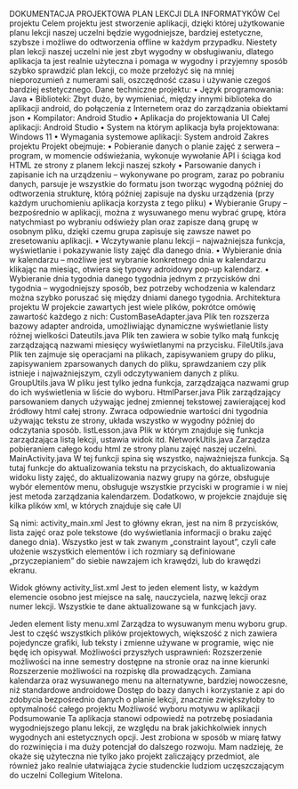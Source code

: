 DOKUMENTACJA PROJEKTOWA PLAN LEKCJI DLA INFORMATYKÓW
Cel projektu
Celem projektu jest stworzenie aplikacji, dzięki której użytkowanie planu lekcji naszej uczelni będzie wygodniejsze, bardziej estetyczne, szybsze i możliwe do odtworzenia offline w każdym przypadku. Niestety plan lekcji naszej uczelni nie jest zbyt wygodny w obsługiwaniu, dlatego aplikacja ta jest realnie użyteczna i pomaga w wygodny i przyjemny sposób szybko sprawdzić plan lekcji, co może przełożyć się na mniej nieporozumień z numerami sali, oszczędność czasu i używanie czegoś bardziej estetycznego.
Dane techniczne projektu:
•	Język programowania: Java
•	Biblioteki: Zbyt dużo, by wymieniać, między innymi biblioteka do aplikacji android, do połączenia z Internetem oraz do zarządzania obiektami json
•	Kompilator: Android Studio
•	Aplikacja do projektowania UI Całej aplikacji: Android Studio
•	System na którym aplikacja była projektowana: Windows 11
•	Wymagania systemowe aplikacji: System android 
Zakres projektu
Projekt obejmuje:
•	Pobieranie danych o planie zajęć z serwera – program, w momencie odświeżania, wykonuje wywołanie API i ściąga kod HTML ze strony z planem lekcji naszej szkoły
•	Parsowanie danych i zapisanie ich na urządzeniu – wykonywane po program, zaraz po pobraniu danych, parsuje je wszystkie do formatu json tworząc wygodną później do odtworzenia strukturę, którą później zapisuje na dysku urządzenia (przy każdym uruchomieniu aplikacja korzysta z tego pliku)
•	Wybieranie Grupy – bezpośrednio w aplikacji, można z wysuwanego menu wybrać grupę, która natychmiast po wybraniu odświeży plan oraz zapisze daną grupę w osobnym pliku, dzięki czemu grupa zapisuje się zawsze nawet po zresetowaniu aplikacji.
•	Wczytywanie planu lekcji – najważniejsza funkcja, wyświetlanie i pokazywanie listy zajęć dla danego dnia.
•	Wybieranie dnia w kalendarzu – możliwe jest wybranie konkretnego dnia w kalendarzu klikając na miesiąc, otwiera się typowy adroidowy pop-up kalendarz.
•	Wybieranie dnia tygodnia danego tygodnia jednym z przycisków dni tygodnia – wygodniejszy sposób, bez potrzeby wchodzenia w kalendarz można szybko poruszać się między dniami danego tygodnia.
Architektura projektu
W projekcie zawartych jest wiele plików, pokrótce omówię zawartość każdego z nich:
CustomBaseAdapter.java
Plik ten rozszerza bazowy adapter androida, umożliwiając dynamiczne wyświetlanie listy różnej wielkości
Dateutils.java
Plik ten zawiera w sobie tylko małą funkcję zarządzającą nazwami miesięcy wyświetlanymi na przycisku.
FileUtils.java
Plik ten zajmuje się operacjami na plikach, zapisywaniem grupy do pliku, zapisywaniem zparsowanych danych do pliku, sprawdzaniem czy plik istnieje i najważniejszym, czyli odczytywaniem danych z pliku.
GroupUtils.java
W pliku jest tylko jedna funkcja, zarządzająca nazwami grup do ich wyświetlenia w liście do wyboru.
HtmlParser.java
Plik zarządzający parsowaniem danych używając jednej zmiennej tekstowej zawierającej kod źródłowy html całej strony. Zwraca odpowiednie wartości dni tygodnia używając tekstu ze strony, układa wszystko w wygodny później do odczytania sposób.
listLesson.java
Plik w którym znajduje się funkcja zarządzająca listą lekcji, ustawia widok itd.
NetworkUtils.java
Zarządza pobieraniem całego kodu html ze strony planu zajęć naszej uczelni.
MainActivity.java
W tej funkcji spina się wszystko, najważniejsza funkcja. Są tutaj funkcje do aktualizowania tekstu na przyciskach, do aktualizowania widoku listy zajęć, do aktualizowania nazwy grupy na górze, obsługuje wybór elementów menu, obsługuje wszystkie przyciski w programie i w niej jest metoda zarządzania kalendarzem. 
Dodatkowo, w projekcie znajduje się kilka plików xml, w których znajduje się całe UI

Są nimi:
activity_main.xml
Jest to główny ekran, jest na nim 8 przycisków, lista zajęć oraz pole tekstowe (do wyświetlania informacji o braku zajęć danego dnia). Wszystko jest w tak zwanym „constraint layout”, czyli całe ułożenie wszystkich elementów i ich rozmiary są definiowane „przyczepianiem” do siebie nawzajem ich krawędzi, lub do krawędzi ekranu.
 
Widok główny
activity_list.xml
Jest to jeden element listy, w każdym elemencie osobno jest miejsce na salę, nauczyciela, nazwę lekcji oraz numer lekcji. Wszystkie te dane aktualizowane są w funkcjach javy.
 
Jeden element listy
menu.xml
Zarządza to wysuwanym menu wyboru grup.
Jest to część wszystkich plików projektowych, większość z nich zawiera pojedyncze grafiki, lub teksty i zmienne używane w programie, więc nie będę ich opisywał.
Możliwości przyszłych usprawnień:
Rozszerzenie możliwości na inne semestry dostępne na stronie oraz na inne kierunki
Rozszerzenie możliwości na rozpiskę dla prowadzących.
Zamiana kalendarza oraz wysuwanego menu na alternatywne, bardziej nowoczesne, niż standardowe androidowe
Dostęp do bazy danych i korzystanie z api do zdobycia bezpośrednio danych o planie lekcji, znacznie zwiększyłoby to optymalność całego projektu
Możliwość wyboru motywu w aplikacji
Podsumowanie
Ta aplikacja stanowi odpowiedź na potrzebę posiadania wygodniejszego planu lekcji, ze względu na brak jakichkolwiek innych wygodnych ani estetycznych opcji. Jest zrobiona w sposób w miarę łatwy do rozwinięcia i ma duży potencjał do dalszego rozwoju. Mam nadzieję, że okaże się użyteczna nie tylko jako projekt zaliczający przedmiot, ale również jako realnie ułatwiająca życie studenckie ludziom uczęszczającym do  uczelni Collegium Witelona.
